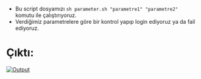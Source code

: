 - Bu script dosyamızı `sh parameter.sh "parametre1" "parametre2" ` komutu ile çalıştırıyoruz.
- Verdiğimiz parametrelere göre bir kontrol yapıp login ediyoruz ya da fail ediyoruz.


# Çıktı:

[![Output](https://i.ibb.co/F76QsLM/Screenshot-2022-10-28-at-13-18-23.png "Output")](https://i.ibb.co/F76QsLM/Screenshot-2022-10-28-at-13-18-23.png "Output")